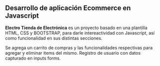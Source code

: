## Desarrollo de aplicación Ecommerce en Javascript

**Electro Tienda de Electrónica** es un proyecto basado en una plantilla HTML, CSS y BOOTSTRAP, para darle intereactividad con Javascript, así como funcionalidad en sus distintas secciones.

Se agrega un carrito de compras y las funcionalidades respectivas para agregar y eliminar items del mismo. Registro de usuario con datos capturado en inputs forms.
